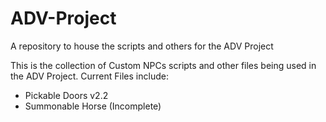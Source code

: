 # ADV-Project
A repository to house the scripts and others for the ADV Project

This is the collection of Custom NPCs scripts and other files being used in the ADV Project.
Current Files include:
- Pickable Doors v2.2
- Summonable Horse (Incomplete)
